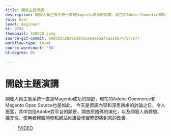 ```yaml
---
title: 開啟主題演講
description: 開發人員生態系統一直是Magento成功的關鍵，現在的Adobe Commerce和Magento Open Source也是如此。 展開…… （說明應該介於60到160個字元之間）
role: User
level: Beginner
kt: 9791
thumbnail: 340620.jpeg
source-git-commit: edd0bdb28a9b3d065a64a95af6a216b747577c77
workflow-type: tm+mt
source-wordcount: '98'
ht-degree: 0%

---
```


# 開啟主題演講

開發人員生態系統一直是Magento成功的關鍵，現在的Adobe Commerce和Magento Open Source也是如此。 今天是資訊內容和深思熟慮的討論之日，令人振奮，其中包括Adobe對平台的願景、開放原始碼的演化，以及開發人員體驗、擴充性、使用者體驗開發和網站維護最佳實務即將到來的改善。

>[!VIDEO](https://video.tv.adobe.com/v/340620/?quality=12&learn=on)
